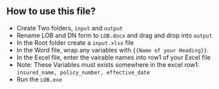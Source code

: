 ## How to use this file?

- Create Two folders, `input` and `output`
- Rename LOB and DN form to `LOB.docx` and drag and drop into `output`
- In the Root folder create a `input.xlsx` file
- In the Word file, wrap any variables with `{{Name of your Heading}}`.
- In the Excel file, enter the vairable names into row1 of your Excel file
- Note: These Variables must exists somewhere in the excel row1: `insured_name, policy_number, effective_date`
- Run the `LOB.exe`
